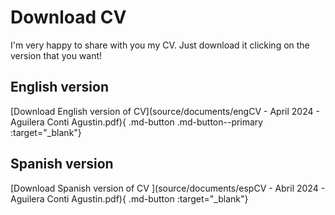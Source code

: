 # Download CV

I'm very happy to share with you my CV. Just download it clicking on the version that you want!

## English version

[Download English version of CV](source/documents/engCV - April 2024 - Aguilera Conti Agustin.pdf){ .md-button .md-button--primary :target="_blank"}

## Spanish version

[Download Spanish version of CV ](source/documents/espCV - Abril 2024 - Aguilera Conti Agustin.pdf){ .md-button :target="_blank"}
